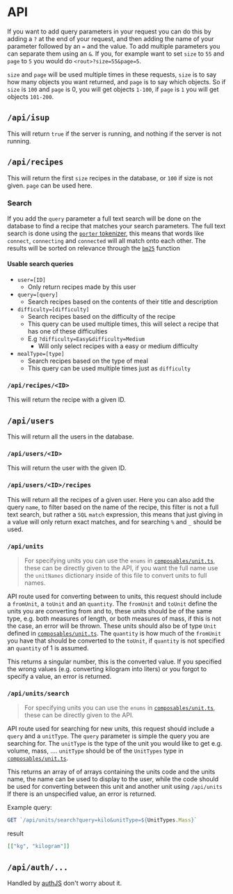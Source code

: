 # API

If you want to add query parameters in your request you can do this by adding a `?` at the end of your request,
and then adding the name of your parameter followed by an `=` and the value.
To add multiple parameters you can separate them using an `&`.
If you, for example want to set `size` to `55` and `page` to `5` you would do `<rout>?size=55&page=5`.

`size` and `page` will be used multiple times in these requests,
`size` is to say how many objects you want returned, and `page` is to say which objects.
So if `size` is `100` and `page` is 0, you will get objects `1-100`, if `page` is `1` you will get objects `101-200`.

## `/api/isup`

This will return `true` if the server is running,
and nothing if the server is not running.

## `/api/recipes`

This will return the first `size` recipes in the database, or `100` if size is not given.
`page` can be used here.

### Search

If you add the `query` parameter a full text search will be done on the database to find a recipe that matches your search parameters.
The full text search is done using the [`porter` tokenizer](https://www.sqlite.org/fts5.html#porter_tokenizer), this means that words like `connect`, `connecting` and `connected` will all match onto each other.
The results will be sorted on relevance through the [`bm25`](https://www.sqlite.org/fts5.html#the_bm25_function) function

#### Usable search queries

* `user=[ID]`
  * Only return recipes made by this user
* `query=[query]` 
  * Search recipes based on the contents of their title and description
* `difficulty=[difficulty]`
  * Search recipes based on the difficulty of the recipe
  * This query can be used multiple times, this will select a recipe that has one of these difficulties
  * E.g `?difficulty=Easy&difficulty=Medium`
	* Will only select recipes with a easy or medium difficulty
* `mealType=[type]`
  * Search recipes based on the type of meal
  * This query can be used multiple times just as `difficulty`

### `/api/recipes/<ID>`

This will return the recipe with a given ID.

## `/api/users`

This will return all the users in the database.

### `/api/users/<ID>`

This will return the user with the given ID.

### `/api/users/<ID>/recipes`

This will return all the recipes of a given user.
Here you can also add the query `name`, to filter based on the name of the recipe,
this filter is not a full text search, but rather a `SQL` `match` expression,
this means that just giving in a value will only return exact matches,
and for searching `%` and `_` should be used.

### `/api/units`

> For specifying units you can use the `enums` in [`composables/unit.ts`](./composables/unit.ts), these can be directly given to the API, 
> if you want the full name use the `unitNames` dictionary inside of this file to convert units to full names.

API route used for converting between to units, this request should include a `fromUnit`, a `toUnit` and an `quantity`.
The `fromUnit` and `toUnit` define the units you are converting from and to, these units should be of the same type,
e.g. both measures of length, or both measures of mass, if this is not the case, an error will be thrown.
These units should also be of type `Unit` defined in [`composables/unit.ts`](./composables/unit.ts).
The `quantity` is how much of the `fromUnit` you have that should be converted to the `toUnit`, if `quantity` is not specified an `quantity` of 1 is assumed.

This returns a singular number, this is the converted value.
If you specified the wrong values (e.g. converting kilogram into liters) or you forgot to specify a value, an error is returned.

### `/api/units/search`

> For specifying units you can use the `enums` in [`composables/unit.ts`](./composables/unit.ts), these can be directly given to the API.
 
API route used for searching for new units, this request should include a `query` and a `unitType`.
The `query` parameter is simple the query you are searching for.
The `unitType` is the type of the unit you would like to get e.g. volume, mass, ....
`unitType` should be of the `UnitTypes` type in [`composables/unit.ts`](./composables/unit.ts).

This returns an array of of arrays containing the units code and the units name, the name can be used to display to the user,
while the code should be used for converting between this unit and another unit using `/api/units`
If there is an unspecified value, an error is returned.

Example query:
```ts
GET `/api/units/search?query=kilo&unitType=${UnitTypes.Mass}`
```
result
```json
[["kg", "kilogram"]]
```

## `/api/auth/...`

Handled by [authJS](https://authjs.dev/) don't worry about it.
